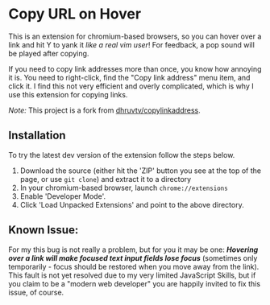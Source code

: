 # Copy URL on Hover
This is an extension for chromium-based browsers, so you can hover over a link and hit Y to yank it *like a real vim user*! For feedback, a pop sound will be played after copying.

If you need to copy link addresses more than once, you know how annoying it is. You need to right-click, find the "Copy link address" menu item, and click it. I find this not very efficient and overly complicated, which is why I use this extension for copying links.

*Note:* This project is a fork from [dhruvtv/copylinkaddress](https://github.com/dhruvtv/copylinkaddress).

## Installation
To try the latest dev version of the extension follow the steps below.

1. Download the source (either hit the 'ZIP' button you see at the top of the page, or use `git clone`) and extract it to a directory
2. In your chromium-based browser, launch `chrome://extensions`
3. Enable 'Developer Mode'.
4. Click 'Load Unpacked Extensions' and point to the above directory.

## Known Issue:
For my this bug is not really a problem, but for you it may be one: ***Hovering over a link will make focused text input fields lose focus*** (sometimes only temporarily - focus should be restored when you move away from the link). This fault is not yet resolved due to my very limited JavaScript Skills, but if you claim to be a "modern web developer" you are happily invited to fix this issue, of course.
